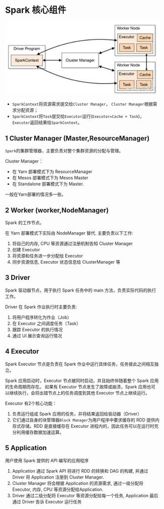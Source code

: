 # Spark 核心组件

![](media/1.jpg)

* `SparkContext`将资源需求提交给`Cluster Manager`， `Cluster Manager`根据需求分配资源；
* `SparkContext`将`Task`提交给`Executor`运行(`Executor=Cache + Task`)，`Executor`返回结果给`SparkContext`。

## 1 Cluster Manager (Master,ResourceManager)

`Spark`的集群管理器，主要负责对整个集群资源的分配与管理。

Cluster Manager：

* 在 Yarn 部署模式下为 ResourceManager 
* 在 Mesos 部署模式下为 Mesos Master 
* 在 Standalone 部署模式下为 Master.

一般在Yarn部署的情况多一些。

## 2 Worker (worker,NodeManager)

Spark 的工作节点。 

在 Yarn 部署模式下实际由 NodeManager 替代. 主要负责以下工作:

1. 将自己的内存, CPU 等资源通过注册机制告知 Cluster Manager 
2. 创建 Executor 
3. 将资源和任务进一步分配给 Executor
4. 同步资源信息, Executor 状态信息给 ClusterManager 等

## 3 Driver

Spark 驱动器节点，用于执行 Spark 任务中的 main 方法，负责实际代码的执行工作。

Driver 在 Spark 作业执行时主要负责: 

1. 将用户程序转化为作业（Job） 
2. 在 Executor 之间调度任务（Task） 
3. 跟踪 Executor 的执行情况 
4. 通过 UI 展示查询运行情况

## 4 Executor

Spark Executor 节点是负责在 Spark 作业中运行具体任务，任务彼此之间相互独立。 

Spark 应用启动时，Executor 节点被同时启动，并且始终伴随着整个 Spark 应用的生命周期而存在。 如果有 Executor 节点发生了故障或崩溃，Spark 应用也可以继续执行，会将出错节点上的任务调度到其他 Executor 节点上继续运行。 

Executor 有2个核心功能：

1. 负责运行组成 Spark 应用的任务，并将结果返回给驱动器（Driver） 
2. 它们通过自身的块管理器`Block Manager`为用户程序中要求缓存的 RDD 提供内存式存储。RDD 是直接缓存在 Executor 进程内的，因此任务可以在运行时充分利用缓存数据加速运算。

## 5 Application

用户使用 Spark 提供的 API 编写的应用程序

1. Application 通过 Spark API 将进行 RDD 的转换和 DAG 的构建, 并通过 Driver 将 Application 注册到 Cluster Manager. 
2. Cluster Manager 将会根据 Application 的资源需求, 通过一级分配将 Executor, 内存, CPU 等资源分配给Application. 
3. Driver 通过二级分配将 Executor 等资源分配给每一个任务, Application 最后通过 Driver 告诉 Executor 运行任务